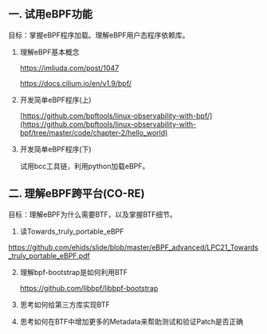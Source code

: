 

## 一. 试用eBPF功能

目标：掌握eBPF程序加载。理解eBPF用户态程序依赖库。

1. 理解eBPF基本概念

   https://imliuda.com/post/1047  

   https://docs.cilium.io/en/v1.9/bpf/  

2. 开发简单eBPF程序(上)  

   [https://github.com/bpftools/linux-observability-with-bpf/](https://github.com/bpftools/linux-observability-with-bpf/tree/master/code/chapter-2/hello_world)

3. 开发简单eBPF程序(下)  

   试用bcc工具链，利用python加载eBPF。  

   

## 二. 理解eBPF跨平台(CO-RE)

目标：理解eBPF为什么需要BTF，以及掌握BTF细节。

1. 读Towards_truly_portable_eBPF  

https://github.com/ehids/slide/blob/master/eBPF_advanced/LPC21_Towards_truly_portable_eBPF.pdf  

2. 理解bpf-bootstrap是如何利用BTF  

   https://github.com/libbpf/libbpf-bootstrap  

3. 思考如何给第三方库实现BTF  
4. 思考如何在BTF中增加更多的Metadata来帮助测试和验证Patch是否正确  
